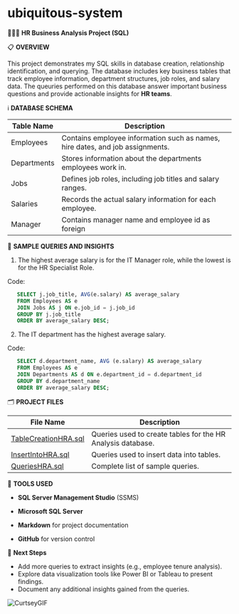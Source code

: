 # ubiquitous-system
👩🏾‍💻 **HR Business Analysis Project (SQL)**

📋 **OVERVIEW**

This project demonstrates my SQL skills in database creation, relationship identification, and querying. The database includes key business tables that track employee information, department structures, job roles, and salary data. The queuries performed on this database answer important business questions and provide actionable insights for **HR teams**.

ℹ️ **DATABASE SCHEMA**

|Table Name |  Description|
|-----------|---------------------------------------------------------------------------------|
|Employees  |  Contains employee information such as names, hire dates, and job assignments.  |
|Departments|  Stores information about the departments employees work in.|
|Jobs       |  Defines job roles, including job titles and salary ranges.|
|Salaries   |  Records the actual salary information for each employee.|
|Manager    |  Contains manager name and employee id as foreign

🔎 **SAMPLE QUERIES AND INSIGHTS**

1. The highest average salary is for the IT Manager role, while the lowest is for the HR Specialist Role.

Code:
```sql
   SELECT j.job_title, AVG(e.salary) AS average_salary
   FROM Employees AS e
   JOIN Jobs AS j ON e.job_id = j.job_id
   GROUP BY j.job_title
   ORDER BY average_salary DESC;
```
   
2. The IT department has the highest average salary.

Code:
```sql
   SELECT d.department_name, AVG (e.salary) AS average_salary
   FROM Employees AS e
   JOIN Departments AS d ON e.department_id = d.department_id
   GROUP BY d.department_name
   ORDER BY average_salary DESC;
```

  🗂️ **PROJECT FILES**
  
  |File Name | Description|
  |-----------|--------------------------------------------------------------------------------|
  |[TableCreationHRA.sql](./TableCreationHRA.sql)| Queries used to create tables for the HR Analysis database.|
  |[InsertIntoHRA.sql](./InsertIntoHRA.sql)| Queries used to insert data into tables.|
  |[QueriesHRA.sql](./QueriesHRA.sql)| Complete list of sample queries.|
  

🔨 **TOOLS USED**

* **SQL Server Management Studio** (SSMS)
  
* **Microsoft SQL Server**
  
* **Markdown** for project documentation
  
* **GitHub** for version control


🤔 **Next Steps**
* Add more queries to extract insights (e.g., employee tenure analysis).
* Explore data visualization tools like Power BI or Tableau to present findings.
* Document any additional insights gained from the queries.


![CurtseyGIF](https://github.com/user-attachments/assets/ce34a8fc-be23-4747-90ca-86676222201c)
